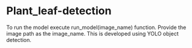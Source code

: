 # Plant_leaf-detection

To run the model execute run_model(image_name) function. Provide the image path as the image_name. This is developed using YOLO object detection.
